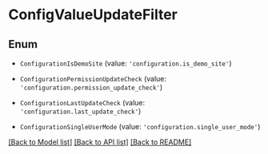 # ConfigValueUpdateFilter


## Enum

* `ConfigurationIsDemoSite` (value: `'configuration.is_demo_site'`)

* `ConfigurationPermissionUpdateCheck` (value: `'configuration.permission_update_check'`)

* `ConfigurationLastUpdateCheck` (value: `'configuration.last_update_check'`)

* `ConfigurationSingleUserMode` (value: `'configuration.single_user_mode'`)

[[Back to Model list]](../README.md#documentation-for-models) [[Back to API list]](../README.md#documentation-for-api-endpoints) [[Back to README]](../README.md)
